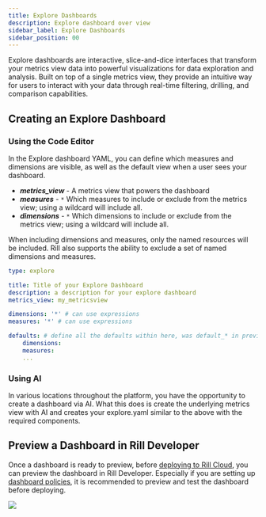 ```yaml
---
title: Explore Dashboards
description: Explore dashboard over view
sidebar_label: Explore Dashboards
sidebar_position: 00
---
```


Explore dashboards are interactive, slice-and-dice interfaces that transform your metrics view data into powerful visualizations for data exploration and analysis. Built on top of a single metrics view, they provide an intuitive way for users to interact with your data through real-time filtering, drilling, and comparison capabilities.

## Creating an Explore Dashboard


### Using the Code Editor

In the Explore dashboard YAML, you can define which measures and dimensions are visible, as well as the default view when a user sees your dashboard.

* _**metrics_view**_ - A metrics view that powers the dashboard
* _**measures**_ - `*` Which measures to include or exclude from the metrics view; using a wildcard will include all.
* _**dimensions**_ - `*` Which dimensions to include or exclude from the metrics view; using a wildcard will include all.

When including dimensions and measures, only the named resources will be included.
Rill also supports the ability to exclude a set of named dimensions and measures.

```yaml
type: explore

title: Title of your Explore Dashboard
description: a description for your explore dashboard
metrics_view: my_metricsview

dimensions: '*' # can use expressions
measures: '*' # can use expressions

defaults: # define all the defaults within here, was default_* in previous dashboard YAML
    dimensions: 
    measures:
    ...
```

### Using AI

In various locations throughout the platform, you have the opportunity to create a dashboard via AI. What this does is create the underlying metrics view with AI and creates your explore.yaml similar to the above with the required components.

## Preview a Dashboard in Rill Developer

Once a dashboard is ready to preview, before [deploying to Rill Cloud](/deploy/deploy-dashboard), you can preview the dashboard in Rill Developer. Especially if you are setting up [dashboard policies](/build/metrics-view/security), it is recommended to preview and test the dashboard before deploying.

<img src='/img/build/dashboard/preview-dashboard.png' class='rounded-gif' />
<br />